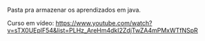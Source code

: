 Pasta pra armazenar os aprendizados em java.

Curso em vídeo:
https://www.youtube.com/watch?v=sTX0UEplF54&list=PLHz_AreHm4dkI2ZdjTwZA4mPMxWTfNSpR

